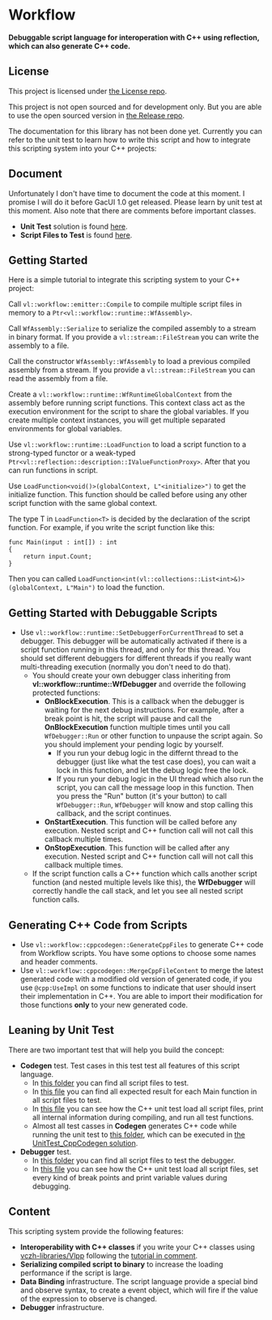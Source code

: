 # Workflow

**Debuggable script language for interoperation with C++ using reflection, which can also generate C++ code.**

## License

This project is licensed under [the License repo](https://github.com/vczh-libraries/License).

This project is not open sourced and for development only. But you are able to use the open sourced version in [the Release repo](https://github.com/vczh-libraries/Release).

The documentation for this library has not been done yet. Currently you can refer to the unit test to learn how to write this script and how to integrate this scripting system into your C++ projects:

## Document

Unfortunately I don't have time to document the code at this moment.
I promise I will do it before GacUI 1.0 get released.
Please learn by unit test at this moment.
Also note that there are comments before important classes.

- **Unit Test** solution is found [here](./Test/UnitTest/UnitTest.sln).
- **Script Files to Test** is found [here](../../tree/master/Test/Resources).

## Getting Started

Here is a simple tutorial to integrate this scripting system to your C++ project:

Call `vl::workflow::emitter::Compile` to compile multiple script files in memory to a `Ptr<vl::workflow::runtime::WfAssembly>`.

Call `WfAssembly::Serialize` to serialize the compiled assembly to a stream in binary format. If you provide a `vl::stream::FileStream` you can write the assembly to a file.

Call the constructor `WfAssembly::WfAssembly` to load a previous compiled assembly from a stream. If you provide a `vl::stream::FileStream` you can read the assembly from a file.

Create a `vl::workflow::runtime::WfRuntimeGlobalContext` from the assembly before running script functions. This context class act as the execution environment for the script to share the global variables. If you create multiple context instances, you will get multiple separated environments for global variables.

Use `vl::workflow::runtime::LoadFunction` to load a script function to a strong-typed functor or a weak-typed `Ptr<vl::reflection::description::IValueFunctionProxy>`. After that you can run functions in script.

Use `LoadFunction<void()>(globalContext, L"<initialize>")` to get the initialize function. This function should be called before using any other script function with the same global context.

The type T in `LoadFunction<T>` is decided by the declaration of the script function. For example, if you write the script function like this:

```workflow
func Main(input : int[]) : int
{
    return input.Count;
}
```

Then you can called `LoadFunction<int(vl::collections::List<int>&)>(globalContext, L"Main")` to load the function.

## Getting Started with Debuggable Scripts

- Use `vl::workflow::runtime::SetDebuggerForCurrentThread` to set a debugger. This debugger will be automatically activated if there is a script function running in this thread, and only for this thread. You should set different debuggers for different threads if you really want multi-threading execution (normally you don't need to do that).
  - You should create your own debugger class inheriting from **vl::workflow::runtime::WfDebugger** and override the following protected functions:
    - **OnBlockExecution**. This is a callback when the debugger is waiting for the next debug instructions. For example, after a break point is hit, the script will pause and call the **OnBlockExecution** function multiple times until you call `WfDebugger::Run` or other function to unpause the script again. So you should implement your pending logic by yourself.
      - If you run your debug logic in the differnt thread to the debugger (just like what the test case does), you can wait a lock in this function, and let the debug logic free the lock.
      - If you run your debug logic in the UI thread which also run the script, you can call the message loop in this function. Then you press the "Run" button (it's your button) to call `WfDebugger::Run`, `WfDebugger` will know and stop calling this callback, and the script continues.
    - **OnStartExecution**. This function will be called before any execution. Nested script and C++ function call will not call this callback multiple times.
    - **OnStopExecution**. This function will be called after any execution. Nested script and C++ function call will not call this callback multiple times.
  - If the script function calls a C++ function which calls another script function (and nested multiple levels like this), the **WfDebugger** will correctly handle the call stack, and let you see all nested script function calls.

## Generating C++ Code from Scripts

- Use `vl::workflow::cppcodegen::GenerateCppFiles` to generate C++ code from Workflow scripts. You have some options to choose some names and header comments.
- Use `vl::workflow::cppcodegen::MergeCppFileContent` to merge the latest generated code with a modified old version of generated code, if you use `@cpp:UseImpl` on some functions to indicate that user should insert their implementation in C++. You are able to import their modification for those functions **only** to your new generated code.

## Leaning by Unit Test

There are two important test that will help you build the concept:

- **Codegen** test. Test cases in this test test all features of this script language.
  - In [this folder](https://github.com/vczh-libraries/Workflow/tree/master/Test/Resources/Codegen) you can find all script files to test.
  - In [this file](https://github.com/vczh-libraries/Workflow/blob/master/Test/Resources/IndexCodegen.txt) you can find all expected result for each Main function in all script files to test.
  - In [this file](https://github.com/vczh-libraries/Workflow/blob/master/Test/Source/TestCodegen.cpp) you can see how the C++ unit test load all script files, print all internal information during compiling, and run all test functions.
  - Almost all test casses in **Codegen** generates C++ code while running the unit test to [this folder](https://github.com/vczh-libraries/Workflow/tree/master/Test/SourceCppGen), which can be executed in [the UnitTest_CppCodegen solution](https://github.com/vczh-libraries/Workflow/tree/master/Test/UnitTest/UnitTest_CppCodegen).
- **Debugger** test.
  - In [this folder](https://github.com/vczh-libraries/Workflow/tree/master/Test/Resources/Debugger) you can find all script files to test the debugger.
  - In [this file](https://github.com/vczh-libraries/Workflow/blob/master/Test/Source/TestDebugger.cpp) you can see how the C++ unit test load all script files, set every kind of break points and print variable values during debugging.

## Content

This scripting system provide the following features:

- **Interoperability with C++ classes** if you write your C++ classes using [vczh-libraries/Vlpp](https://github.com/vczh-libraries/Vlpp) following the [tutorial in comment](http://www.gaclib.net/Document.html#~/index/vl.reflection.Description`1/symbol/::vl::reflection::Description`1).
- **Serializing compiled script to binary** to increase the loading performance if the script is large.
- **Data Binding** infrastructure. The script language provide a special bind and observe syntax, to create a event object, which will fire if the value of the expression to observe is changed.
- **Debugger** infrastructure.
